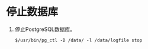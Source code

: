 # 停止数据库<a name="ZH-CN_TOPIC_0230050754"></a>

1.  停止PostgreSQL数据库。

    ```
    $/usr/bin/pg_ctl -D /data/ -l /data/logfile stop
    ```


